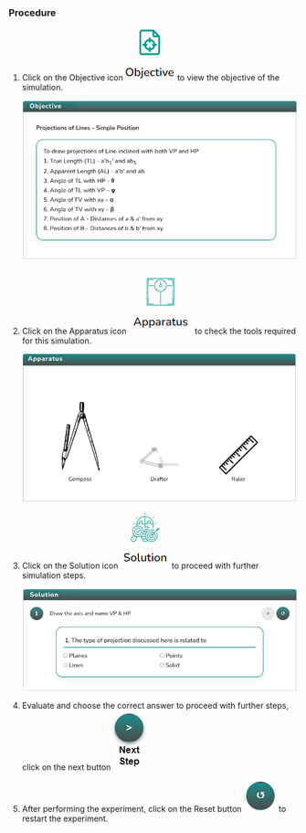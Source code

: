 ### Procedure

1. Click on the Objective icon <img src="images/objecticon.png" alt="Alt text"> to view the objective of the simulation.

   ![Alt text](images/objectscreen.png)

2. Click on the Apparatus icon <img src="images/apparatus-icon.png" alt="Alt text"> to check the tools required for this simulation.

   ![Alt text](images/appratus_screen.png)

3. Click on the Solution icon <img src="images/solutions-icon.png" alt="Alt text"> to proceed with further simulation steps.

   ![Alt text](images/solution_screen.png)

4. Evaluate and choose the correct answer to proceed with further steps, click on the next button <img src="images/nextButton-icon.png" alt="Alt text">

5. After performing the experiment, click on the Reset button <img src="images/resetButton-icon.png" alt="Alt text"> to restart the experiment.
